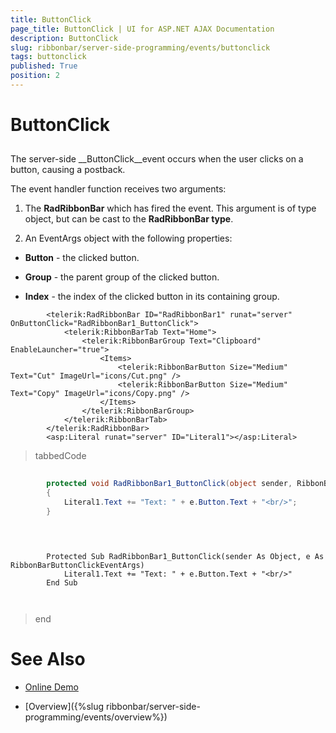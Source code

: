 ```yaml
---
title: ButtonClick
page_title: ButtonClick | UI for ASP.NET AJAX Documentation
description: ButtonClick
slug: ribbonbar/server-side-programming/events/buttonclick
tags: buttonclick
published: True
position: 2
---
```


# ButtonClick



## 

The server-side __ButtonClick__event occurs when the user clicks on a button, causing a postback.

The event handler function receives two arguments:

1. The __RadRibbonBar__ which has fired the event. This argument is of type object, but can be cast to the __RadRibbonBar type__.

1. An EventArgs object with the following properties:

* __Button__ - the clicked button.

* __Group__ - the parent group of the clicked button.

* __Index__ - the index of the clicked button in its containing group.

````ASPNET
	    <telerik:RadRibbonBar ID="RadRibbonBar1" runat="server" OnButtonClick="RadRibbonBar1_ButtonClick">
	        <telerik:RibbonBarTab Text="Home">
	            <telerik:RibbonBarGroup Text="Clipboard" EnableLauncher="true">
	                <Items>
	                    <telerik:RibbonBarButton Size="Medium" Text="Cut" ImageUrl="icons/Cut.png" />
	                    <telerik:RibbonBarButton Size="Medium" Text="Copy" ImageUrl="icons/Copy.png" />
	                </Items>
	            </telerik:RibbonBarGroup>
	        </telerik:RibbonBarTab>
	    </telerik:RadRibbonBar>
	    <asp:Literal runat="server" ID="Literal1"></asp:Literal>
````



>tabbedCode

````C#
	
	    protected void RadRibbonBar1_ButtonClick(object sender, RibbonBarButtonClickEventArgs e)
	    {
	        Literal1.Text += "Text: " + e.Button.Text + "<br/>";
	    }
	
````
````VB.NET
	
	
	    Protected Sub RadRibbonBar1_ButtonClick(sender As Object, e As RibbonBarButtonClickEventArgs)
	        Literal1.Text += "Text: " + e.Button.Text + "<br/>"
	    End Sub
	
	
````
>end

# See Also

 * [Online Demo](http://demos.telerik.com/aspnet-ajax/ribbonbar/examples/events/serverside/defaultcs.aspx)

 * [Overview]({%slug ribbonbar/server-side-programming/events/overview%})
